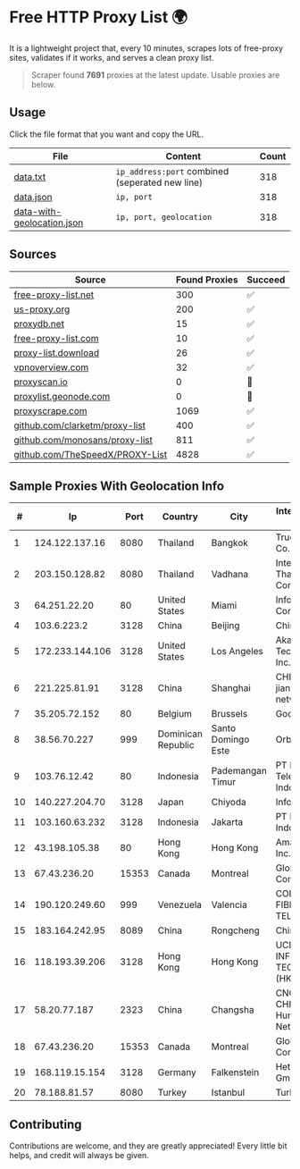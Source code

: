 
# Free HTTP Proxy List 🌍

It is a lightweight project that, every 10 minutes, scrapes lots of free-proxy sites, validates if it works, and serves a clean proxy list.


> Scraper found **7691** proxies at the latest update. Usable proxies are below.

## Usage

Click the file format that you want and copy the URL.


|File|Content|Count|
|----|-------|-----|
|[data.txt](https://raw.githubusercontent.com/themiralay/Proxy-List-World/master/data.txt)|`ip_address:port` combined (seperated new line)|318|
|[data.json](https://raw.githubusercontent.com/themiralay/Proxy-List-World/master/data.json)|`ip, port`|318|
|[data-with-geolocation.json](https://raw.githubusercontent.com/themiralay/Proxy-List-World/master/data-with-geolocation.json)|`ip, port, geolocation`|318|

## Sources

|Source|Found Proxies|Succeed|
|------|-------------|-------|
|[free-proxy-list.net](https://free-proxy-list.net)|300|✅|
|[us-proxy.org](https://www.us-proxy.org)|200|✅|
|[proxydb.net](http://proxydb.net)|15|✅|
|[free-proxy-list.com](https://free-proxy-list.com/?page=&port=&type%5B%5D=http&type%5B%5D=https&up_time=0&search=Search)|10|✅|
|[proxy-list.download](https://www.proxy-list.download/HTTP)|26|✅|
|[vpnoverview.com](https://vpnoverview.com/privacy/anonymous-browsing/free-proxy-servers)|32|✅|
|[proxyscan.io](https://www.proxyscan.io)|0|🚫|
|[proxylist.geonode.com](https://proxylist.geonode.com/api/proxy-list?limit=300&page=1&sort_by=lastChecked&sort_type=desc&protocols=http,https)|0|🚫|
|[proxyscrape.com](https://api.proxyscrape.com/v2/?request=displayproxies&protocol=http&timeout=10000&country=all&ssl=all&anonymity=all)|1069|✅|
|[github.com/clarketm/proxy-list](https://raw.githubusercontent.com/clarketm/proxy-list/master/proxy-list-raw.txt)|400|✅|
|[github.com/monosans/proxy-list](https://raw.githubusercontent.com/monosans/proxy-list/main/proxies/http.txt)|811|✅|
|[github.com/TheSpeedX/PROXY-List](https://raw.githubusercontent.com/TheSpeedX/PROXY-List/master/http.txt)|4828|✅|


## Sample Proxies With Geolocation Info

|#|Ip|Port|Country|City|Internet Service Provider|
|-|--|----|-------|----|-------------------------|
|1|124.122.137.16|8080|Thailand|Bangkok|True Internet Co., Ltd.|
|2|203.150.128.82|8080|Thailand|Vadhana|Internet Thailand Company Ltd|
|3|64.251.22.20|80|United States|Miami|Infolink Global Corporation|
|4|103.6.223.2|3128|China|Beijing|China Unicom|
|5|172.233.144.106|3128|United States|Los Angeles|Akamai Technologies, Inc.|
|6|221.225.81.91|3128|China|Shanghai|CHINANET jiangsu province network|
|7|35.205.72.152|80|Belgium|Brussels|Google LLC|
|8|38.56.70.227|999|Dominican Republic|Santo Domingo Este|Orbitek SRL|
|9|103.76.12.42|80|Indonesia|Pademangan Timur|PT Mora Telematika Indonesia|
|10|140.227.204.70|3128|Japan|Chiyoda|InfoSphere|
|11|103.160.63.232|3128|Indonesia|Jakarta|PT Herza Digital Indonesia|
|12|43.198.105.38|80|Hong Kong|Hong Kong|Amazon.com, Inc.|
|13|67.43.236.20|15353|Canada|Montreal|GloboTech Communications|
|14|190.120.249.60|999|Venezuela|Valencia|CORPORACION FIBEX TELECOM, C.A.|
|15|183.164.242.95|8089|China|Rongcheng|Chinanet|
|16|118.193.39.206|3128|Hong Kong|Hong Kong|UCLOUD INFORMATION TECHNOLOGY (HK) LIMITED|
|17|58.20.77.187|2323|China|Changsha|CNC Group CHINA169 Hunan Province Network|
|18|67.43.236.20|15353|Canada|Montreal|GloboTech Communications|
|19|168.119.15.154|3128|Germany|Falkenstein|Hetzner Online GmbH|
|20|78.188.81.57|8080|Turkey|Istanbul|TurkTelecom|



## Contributing

Contributions are welcome, and they are greatly appreciated! Every
little bit helps, and credit will always be given.

